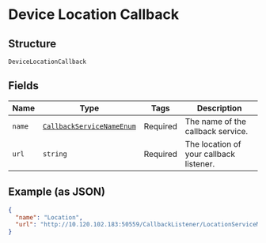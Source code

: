 
# Device Location Callback

## Structure

`DeviceLocationCallback`

## Fields

| Name | Type | Tags | Description |
|  --- | --- | --- | --- |
| `name` | [`CallbackServiceNameEnum`](../../doc/models/callback-service-name-enum.md) | Required | The name of the callback service. |
| `url` | `string` | Required | The location of your callback listener. |

## Example (as JSON)

```json
{
  "name": "Location",
  "url": "http://10.120.102.183:50559/CallbackListener/LocationServiceMessages.asmx"
}
```

